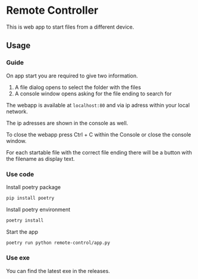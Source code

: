 # Remote Controller

This is web app to start files from a different device.

## Usage

### Guide

On app start you are required to give two information.

1. A file dialog opens to select the folder with the files
2. A console window opens asking for the file ending to search for

The webapp is available at `localhost:80` and via ip adress within your local network.

The ip adresses are shown in the console as well.

To close the webapp press Ctrl + C within the Console or close the console window.

For each startable file with the correct file ending there will be a button with the filename as display text.

### Use code

Install poetry package

```bash
pip install poetry
```

Install poetry environment

```bash
poetry install
```

Start the app

```bash
poetry run python remote-control/app.py
```

### Use exe

You can find the latest exe in the releases.
